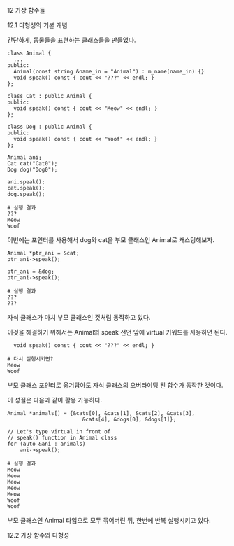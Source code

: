 12 가상 함수들

12.1 다형성의 기본 개념

간단하게, 동물들을 표현하는 클래스들을 만들었다.

```
class Animal {
  ...
public:
  Animal(const string &name_in = "Animal") : m_name(name_in) {}
  void speak() const { cout << "???" << endl; }
};

class Cat : public Animal {
public:
  void speak() const { cout << "Meow" << endl; }
};

class Dog : public Animal {
public:
  void speak() const { cout << "Woof" << endl; }
};
```

```
Animal ani;
Cat cat("Cat0");
Dog dog("Dog0");

ani.speak();
cat.speak();
dog.speak();

# 실행 결과
???
Meow
Woof
```

이번에는 포인터를 사용해서 dog와 cat을 부모 클래스인 Animal로 캐스팅해보자.

```
Animal *ptr_ani = &cat;
ptr_ani->speak();

ptr_ani = &dog;
ptr_ani->speak();

# 실행 결과
???
???
```

자식 클래스가 마치 부모 클래스인 것처럼 동작하고 있다.

이것을 해결하기 위해서는 Animal의 speak 선언 앞에 virtual 키워드를 사용하면 된다.

```
  void speak() const { cout << "???" << endl; }

# 다시 실행시키면?
Meow
Woof
```

부모 클래스 포인터로 옮겨담아도 자식 클래스의 오버라이딩 된 함수가 동작한 것이다.

이 성질은 다음과 같이 활용 가능하다.

```
Animal *animals[] = {&cats[0], &cats[1], &cats[2], &cats[3],
                        &cats[4], &dogs[0], &dogs[1]};

// Let's type virtual in front of
// speak() function in Animal class
for (auto &ani : animals)
    ani->speak();

# 실행 결과
Meow
Meow
Meow
Meow
Meow
Woof
Woof
```

부모 클래스인 Animal 타입으로 모두 묶어버린 뒤, 한번에 반복 실행시키고 있다.

12.2 가상 함수와 다형성
